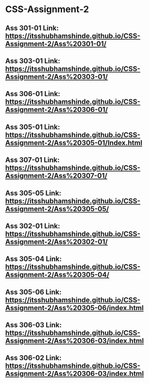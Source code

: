 # CSS-Assignment-2
## Ass 301-01 Link: https://itsshubhamshinde.github.io/CSS-Assignment-2/Ass%20301-01/
## Ass 303-01 Link: https://itsshubhamshinde.github.io/CSS-Assignment-2/Ass%20303-01/
## Ass 306-01 Link: https://itsshubhamshinde.github.io/CSS-Assignment-2/Ass%20306-01/
## Ass 305-01 Link: https://itsshubhamshinde.github.io/CSS-Assignment-2/Ass%20305-01/Index.html
## Ass 307-01 Link: https://itsshubhamshinde.github.io/CSS-Assignment-2/Ass%20307-01/
## Ass 305-05 Link: https://itsshubhamshinde.github.io/CSS-Assignment-2/Ass%20305-05/
## Ass 302-01 Link: https://itsshubhamshinde.github.io/CSS-Assignment-2/Ass%20302-01/
## Ass 305-04 Link: https://itsshubhamshinde.github.io/CSS-Assignment-2/Ass%20305-04/
## Ass 305-06 Link: https://itsshubhamshinde.github.io/CSS-Assignment-2/Ass%20305-06/index.html
## Ass 306-03 Link: https://itsshubhamshinde.github.io/CSS-Assignment-2/Ass%20306-03/index.html
## Ass 306-02 Link: https://itsshubhamshinde.github.io/CSS-Assignment-2/Ass%20306-03/index.html
